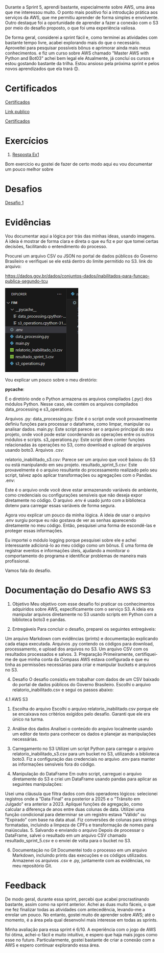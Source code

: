 
Durante a Sprint 5, aprendi bastante, especialmente sobre AWS, uma área que me interessou muito. O ponto mais positivo foi a introdução prática aos serviços da AWS, que me permitiu aprender de forma simples e envolvente. Outro destaque foi a oportunidade de aprender a fazer a conexão com o S3 por meio do desafio proposto, o que foi uma experiência valiosa.

De forma geral, considerei a sprint fácil e, como terminei as atividades com bastante tempo livre, acabei explorando mais do que o necessário. Aproveitei para pesquisar possíveis bônus e aprimorar ainda mais meus conhecimentos.
e fiz um curso sobre AWS chamado "Master AWS with Python and Bot03" achei bem legal ele
Atualmente, já concluí os  cursos e estou gostando bastante da trilha. Estou ansioso pela próxima sprint e pelos novos aprendizados que ela trará 😊.

# Certificados

 [ Certificados](../Sprint_5/certificados/img/AWS%20Skill%20Builder%20Course%20Completion%20Certificate.pdf)

  [ Link publico](https://www.credly.com/badges/8f42540e-33ce-4e93-b419-5f825c0b4111/public_url)

  
 [ Certificados](../Sprint_5/certificados/img/aws-cloud-quest-cloud-practitioner.png)

# Exercícios

1. [Resposta Ex1](../Sprint_5/exercicios/Ex.py)

Bom exercicio eu gostei de fazer de certo modo aqui eu vou documentar um pouco melhor sobre


# Desafios

[Desafio 1](../Sprint_5/Desafio/README.md)

# Evidências

Vou documentar aqui a lógica por trás das minhas ideas, usando imagens. A ideia é mostrar de forma clara e direta o que eu fiz e por que tomei certas decisões, facilitando o entendimento do processo.

Procurei um arquivo CSV ou JSON no portal de dados públicos do Governo Brasileiro e verifiquei se ele está dentro do limite permitido no S3.
link do arquivo:

https://dados.gov.br/dados/conjuntos-dados/inabilitados-para-funcao-publica-segundo-tcu

![Img 1 EX](../Sprint_5/evidencias/img_resposta/img_resposta16.png)

Vou explicar um pouco sobre o meu diretório:

__pycache__:

È o diretório onde o Python armazena os arquivos compilados (.pyc) dos módulos Python. Nesse caso, ele contém os arquivos compilados data_processing e s3_operations.

Arquivos .py:
data_processing.py: Este é o script onde você provavelmente definiu funções para processar o dataframe, como limpar, manipular ou analisar dados.
main.py: Este script parece ser o arquivo principal do seu projeto, onde você pode estar coordenando as operações entre os outros módulos e scripts.
s3_operations.py: Este script deve conter funções relacionadas às operações no S3, como download e upload de arquivos usando boto3.
Arquivos .csv:

relatorio_inabilitado_s3.csv: Parece ser um arquivo que você baixou do S3 ou está manipulando em seu projeto.
resultado_sprint_5.csv: Este provavelmente é o arquivo resultante do processamento realizado pelo seu script, talvez após aplicar transformações ou agregações com o Pandas.
.env:

Este é o arquivo onde você deve estar armazenando variáveis de ambiente, como credenciais ou configurações sensíveis que não deseja expor diretamente no código. O arquivo .env é usado junto com a biblioteca dotenv para carregar essas variáveis de forma segura.

Agora vou explicar um pouco da minha lógica. A ideia de usar o arquivo .env surgiu porque eu não gostava de ver as senhas aparecendo diretamente no meu código. Então, pesquisei uma forma de escondê-las e proteger essas informações.

Eu importei o módulo logging porque pesquisei sobre ele e achei interessante adicioná-lo ao meu código como um bônus. É uma forma de registrar eventos e informações úteis, ajudando a monitorar o comportamento do programa e identificar problemas de maneira mais profissional.

Vamos fala do desafio. 

# Documentação do Desafio AWS S3

1. Objetivo
Meu objetivo com esse desafio foi praticar os conhecimentos adquiridos sobre AWS, especificamente com o serviço S3. A ideia era manipular arquivos diretamente no S3 usando scripts em Python com a biblioteca boto3 e pandas.

2. Entregáveis
Para concluir o desafio, preparei os seguintes entregáveis:

Um arquivo Markdown com evidências (prints) e documentação explicando cada etapa executada.
Arquivos .py contendo os códigos para download, processamento, e upload dos arquivos no S3.
Um arquivo CSV com os resultados processados e salvos.
3. Preparação
Primeiramente, certifiquei-me de que minha conta da Compass AWS estava configurada e que eu tinha as permissões necessárias para criar e manipular buckets e arquivos no S3.

4. Desafio
O desafio consistiu em trabalhar com dados de um CSV baixado do portal de dados públicos do Governo Brasileiro. Escolhi o arquivo relatorio_inabilitado.csv e segui os passos abaixo:

4.1 AWS S3
1. Escolha do arquivo
Escolhi o arquivo relatorio_inabilitado.csv porque ele se encaixava nos critérios exigidos pelo desafio. Garanti que ele era único na turma.

2. Análise dos dados
Analisei o conteúdo do arquivo localmente usando um editor de texto para conhecer os dados e planejar as manipulações necessárias.

3. Carregamento no S3
Utilizei um script Python para carregar o arquivo relatorio_inabilitado_s3.csv para um bucket no S3, utilizando a biblioteca boto3. Fiz a configuração das credenciais no arquivo .env para manter as informações sensíveis fora do código.

4. Manipulação do DataFrame
Em outro script, carreguei o arquivo diretamente do S3 e criei um DataFrame usando pandas para aplicar as seguintes manipulações:

Usei uma cláusula que filtra dados com dois operadores lógicos: selecionei registros onde a "Data Final" era posterior a 2025 e o "Trânsito em Julgado" era anterior a 2023.
Apliquei funções de agregação, como calcular a diferença de anos entre duas colunas de data.
Utilizei uma função condicional para determinar se um registro estava "Válido" ou "Expirado" com base na data atual.
Fiz conversões de colunas para strings formatadas, incluindo a limpeza de CPFs e transformação de nomes para maiúsculas.
5. Salvando e enviando o arquivo
Depois de processar o DataFrame, salvei o resultado em um arquivo CSV chamado resultado_sprint_5.csv e o enviei de volta para o bucket no S3.

6. Documentação no Git
Documentei todo o processo em um arquivo Markdown, incluindo prints das execuções e os códigos utilizados. Armazenei os arquivos .csv e .py, juntamente com as evidências, no meu repositório Git.


# Feedback

De modo geral, durante essa sprint, percebi que acabei procrastinando bastante, assim como na sprint anterior. Achei as duas muito fáceis, o que me fez finalizar todas as atividades com antecedência, levando-me a enrolar um pouco. No entanto, gostei muito de aprender sobre AWS; até o momento, é a área pela qual desenvolvi mais interesse em todas as sprints.

Minha avaliação para essa sprint é 6/10. A experiência com o jogo de AWS foi ótima, achei-o fácil e muito intuitivo, e espero que haja mais jogos como esse no futuro. Particularmente, gostei bastante de criar a conexão com a AWS e espero continuar explorando essa área.